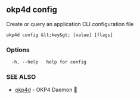 ## okp4d config

Create or query an application CLI configuration file

```
okp4d config &lt;key&gt; [value] [flags]
```

### Options

```
  -h, --help   help for config
```

### SEE ALSO

* [okp4d](okp4d.md)	 - OKP4 Daemon 👹

